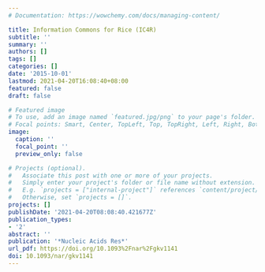 ```yaml
---
# Documentation: https://wowchemy.com/docs/managing-content/

title: Information Commons for Rice (IC4R)
subtitle: ''
summary: ''
authors: []
tags: []
categories: []
date: '2015-10-01'
lastmod: 2021-04-20T16:08:40+08:00
featured: false
draft: false

# Featured image
# To use, add an image named `featured.jpg/png` to your page's folder.
# Focal points: Smart, Center, TopLeft, Top, TopRight, Left, Right, BottomLeft, Bottom, BottomRight.
image:
  caption: ''
  focal_point: ''
  preview_only: false

# Projects (optional).
#   Associate this post with one or more of your projects.
#   Simply enter your project's folder or file name without extension.
#   E.g. `projects = ["internal-project"]` references `content/project/deep-learning/index.md`.
#   Otherwise, set `projects = []`.
projects: []
publishDate: '2021-04-20T08:08:40.421677Z'
publication_types:
- '2'
abstract: ''
publication: '*Nucleic Acids Res*'
url_pdf: https://doi.org/10.1093%2Fnar%2Fgkv1141
doi: 10.1093/nar/gkv1141
---
```

